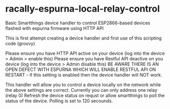 # racally-espurna-local-relay-control
Basic Smartthings device handler to control ESP2866-based devices flashed with espurna firmware using HTTP API

This is first attempt creating a device handler and first use of this scripting code (groovy)

Please ensure you have HTTP API active on your device (log into the device > Admin > enable this)
Please ensure you have Restful API deactive on you device (log into the device > Admin disable this)
BE AWARE THERE IS AN OPEN DEFECT WITH ESPURNA WHICH WILL ENABLE RESTFUL API ON RESTART - if this setting is enabled then the device handler will NOT work.


This handler will allow you to control a device locally on the network while the above settings are correct. Currently you can only address one relay (relay 0) Refresh the device status on requst or allow smartthings to poll the status of the device.
Polling is set to 120 secounds.

